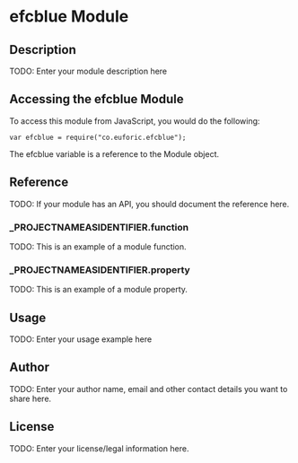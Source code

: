 # efcblue Module

## Description

TODO: Enter your module description here

## Accessing the efcblue Module

To access this module from JavaScript, you would do the following:

	var efcblue = require("co.euforic.efcblue");

The efcblue variable is a reference to the Module object.	

## Reference

TODO: If your module has an API, you should document
the reference here.

### ___PROJECTNAMEASIDENTIFIER__.function

TODO: This is an example of a module function.

### ___PROJECTNAMEASIDENTIFIER__.property

TODO: This is an example of a module property.

## Usage

TODO: Enter your usage example here

## Author

TODO: Enter your author name, email and other contact
details you want to share here. 

## License

TODO: Enter your license/legal information here.
